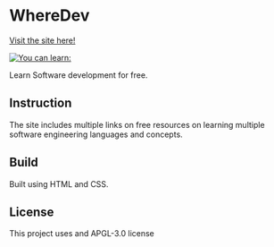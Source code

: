 # WhereDev
[Visit the site here!](https://markussdemidovs.github.io/WhereDev/)

[![You can learn:](https://skillicons.dev/icons?i=js,html,css,cpp,cs,c,postgres,py,r,rust,react)](https://skillicons.dev)

Learn Software development for free.

## Instruction
The site includes multiple links on free resources on learning multiple software engineering languages and concepts.

## Build
Built using HTML and CSS.

## License
This project uses and APGL-3.0 license
